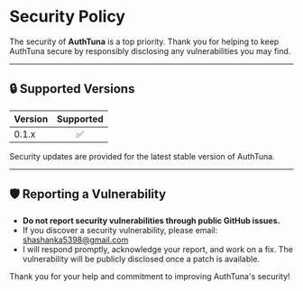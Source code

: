 # Security Policy

The security of **AuthTuna** is a top priority. Thank you for helping to keep AuthTuna secure by responsibly disclosing any vulnerabilities you may find.

---

## 🔒 Supported Versions

| Version | Supported |
| ------- | :-------: |
| 0.1.x   | ✅        |

Security updates are provided for the latest stable version of AuthTuna.

---

## 🛡️ Reporting a Vulnerability

- **Do not report security vulnerabilities through public GitHub issues.**
- If you discover a security vulnerability, please email: [shashanka5398@gmail.com](mailto:shashanka5398@gmail.com)
- I will respond promptly, acknowledge your report, and work on a fix. The vulnerability will be publicly disclosed once a patch is available.

Thank you for your help and commitment to improving AuthTuna's security!
